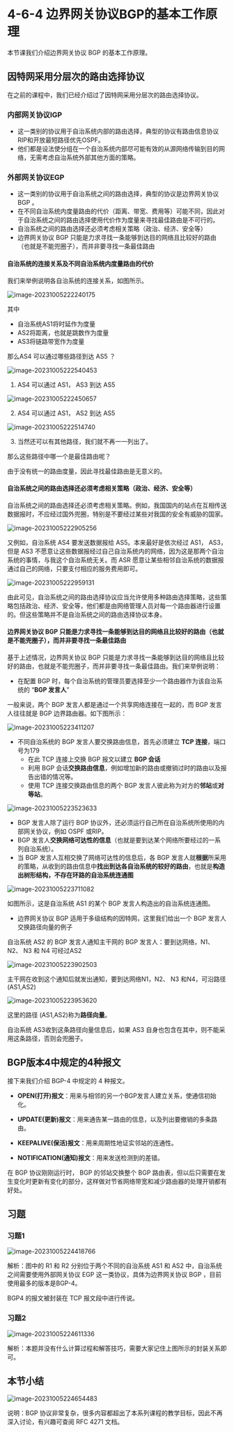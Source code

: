 # 4-6-4 边界网关协议BGP的基本工作原理

本节课我们介绍边界网关协议 BGP 的基本工作原理。

## 因特网采用分层次的路由选择协议

在之前的课程中，我们已经介绍过了因特网采用分层次的路由选择协议。

### 内部网关协议IGP

- 这一类别的协议用于自治系统内部的路由选择，典型的协议有路由信息协议RIP和开放最短路径优先OSPF。
- 他们都是设法使分组在一个自治系统内部尽可能有效的从源网络传输到目的网络，无需考虑自治系统外部其他方面的策略。

### 外部网关协议EGP

- 这一类别的协议用于自治系统之间的路由选择，典型的协议是边界网关协议 BGP 。
- 在不同自治系统内度量路由的代价（距离、带宽、费用等）可能不同，因此对于自治系统之间的路由选择使用代价作为度量来寻找最佳路由是不可行的。
- 自治系统之间的路由选择还必须考虑相关策略（政治、经济、安全等）
- 边界网关协议 BGP 只能是力求寻找一条能够到达目的网络且比较好的路由（也就是不能兜圈子），而并非要寻找一条最佳路由

#### 自治系统的连接关系及不同自治系统内度量路由的代价

我们来举例说明各自治系统的连接关系，如图所示。

![image-20231005222240175](https://img.yatjay.top/md/image-20231005222240175.png)

其中

- 自治系统AS1将时延作为度量
- AS2将距离，也就是跳数作为度量
- AS3将链路带宽作为度量

那么AS4 可以通过哪些路径到达 AS5 ？

![image-20231005222540453](https://img.yatjay.top/md/image-20231005222540453.png)

1.  AS4 可以通过 AS1， AS3 到达 AS5 

   ![image-20231005222450657](https://img.yatjay.top/md/image-20231005222450657.png)

2.  AS4 可以通过 AS1， AS2 到达 AS5

   ![image-20231005222514740](https://img.yatjay.top/md/image-20231005222514740.png)

3. 当然还可以有其他路径，我们就不再一一列出了。

那么这些路径中哪一个是最佳路由呢？

由于没有统一的路由度量，因此寻找最佳路由是无意义的。

#### 自治系统之间的路由选择还必须考虑相关策略（政治、经济、安全等）

自治系统之间的路由选择还必须考虑相关策略。例如，我国国内的站点在互相传送数据报时，不应经过国外兜圈，特别是不要经过某些对我国的安全有威胁的国家。

![image-20231005222905256](https://img.yatjay.top/md/image-20231005222905256.png)

又例如，自治系统 AS4 要发送数据报给 AS5。本来最好是依次经过 AS1， AS3，但是 AS3 不愿意让这些数据报经过自己自治系统内的网络，因为这是那两个自治系统的事情，与我这个自治系统无关。而 ASR 愿意让某些相邻自治系统的数据报通过自己的网络，只要支付相应的服务费用即可。

![image-20231005222959131](https://img.yatjay.top/md/image-20231005222959131.png)

由此可见，自治系统之间的路由选择协议应当允许使用多种路由选择策略，这些策略包括政治、经济、安全等，他们都是由网络管理人员对每一个路由器进行设置的。但这些策略并不是自治系统之间的路由选择协议本身。

#### 边界网关协议 BGP 只能是力求寻找一条能够到达目的网络且比较好的路由（也就是不能兜圈子），而并非要寻找一条最佳路由

基于上述情况，边界网关协议 BGP 只能是力求寻找一条能够到达目的网络且比较好的路由，也就是不能兜圈子，而并非要寻找一条最佳路由。我们来举例说明：

- 在配置 BGP 时，每个自治系统的管理员要选择至少一个路由器作为该自治系统的 “**BGP 发言人**”

一般来说，两个 BGP 发言人都是通过一个共享网络连接在一起的，而 BGP 发言人往往就是 BGP 边界路由器。如下图所示：

![image-20231005223411207](https://img.yatjay.top/md/image-20231005223411207.png)

- 不同自治系统的 BGP 发言人要交换路由信息，首先必须建立 **TCP 连接**，端口号为179
  - 在此 TCP 连接上交换 BGP 报文以建立 **BGP 会话**
  - 利用 BGP 会话**交换路由信息**，例如增加新的路由或撤销过时的路由以及报告出错的情况等。
  - 使用 TCP 连接交换路由信息的两个 BGP 发言人彼此称为对方的**邻站**或**对等站**。

![image-20231005223523633](https://img.yatjay.top/md/image-20231005223523633.png)

- BGP 发言人除了运行 BGP 协议外，还必须运行自己所在自治系统所使用的内部网关协议，例如 OSPF 或RIP。 
- BGP 发言人**交换网络可达性的信息**（也就是要到达某个网络所要经过的一系列自治系统）。
- 当 BGP 发言人互相交换了网络可达性的信息后，各 BGP 发言人就**根据**所采用的策略，从收到的路由信息中**找出到达各自治系统的较好的路由**，也就是**构造出树形结构，不存在环路的自治系统连通图**

![image-20231005223711082](https://img.yatjay.top/md/image-20231005223711082.png)

如图所示，这是自治系统 AS1 的某个 BGP 发言人构造出的自治系统连通图。

- 边界网关协议 BGP 适用于多级结构的因特网，这里我们给出一个 BGP 发言人交换路径向量的例子

自治系统 AS2 的 BGP 发言人通知主干网的 BGP 发言人：要到达网络，N1、N2、 N3 和 N4 可经过AS2

![image-20231005223902503](https://img.yatjay.top/md/image-20231005223902503.png)

主干网在收到这个通知后就发出通知，要到达网络N1，N2、 N3 和N4，可沿路径 (AS1,AS2)

![image-20231005223953620](https://img.yatjay.top/md/image-20231005223953620.png)

这里的路径 (AS1,AS2)称为**路径向量**。

自治系统 AS3收到这条路径向量信息后，如果 AS3 自身也包含在其中，则不能采用这条路径，否则会兜圈子。

## BGP版本4中规定的4种报文

接下来我们介绍 BGP-4 中规定的 4 种报文。

- **OPEN(打开)报文**：用来与相邻的另一个BGP发言人建立关系，使通信初始化。

- **UPDATE(更新)报文**：用来通告某一路由的信息，以及列出要撤销的多条路由。

- **KEEPALIVE(保活)报文**：用来周期性地证实邻站的连通性。

- **NOTIFICATION(通知)报文**：用来发送检测到的差错。

在 BGP 协议刚刚运行时， BGP 的邻站交换整个 BGP 路由表，但以后只需要在发生变化时更新有变化的部分，这样做对节省网络带宽和减少路由器的处理开销都有好处。

## 习题

### 习题1

![image-20231005224418766](https://img.yatjay.top/md/image-20231005224418766.png)

解析：图中的 R1 和 R2 分别位于两个不同的自治系统 AS1 和 AS2 中，自治系统之间需要使用外部网关协议 EGP 这一类协议，具体为边界网关协议 BGP ，目前使用最多的版本是BGP-4。

BGP4 的报文被封装在 TCP 报文段中进行传说。

### 习题2

![image-20231005224611336](https://img.yatjay.top/md/image-20231005224611336.png)

解析：本题并没有什么计算过程和解答技巧，需要大家记住上图所示的封装关系即可。

## 本节小结

![image-20231005224654483](https://img.yatjay.top/md/image-20231005224654483.png)

说明：BGP 协议非常复杂，很多内容都超出了本系列课程的教学目标，因此不再深入讨论，有兴趣可查阅 RFC 4271 文档。
